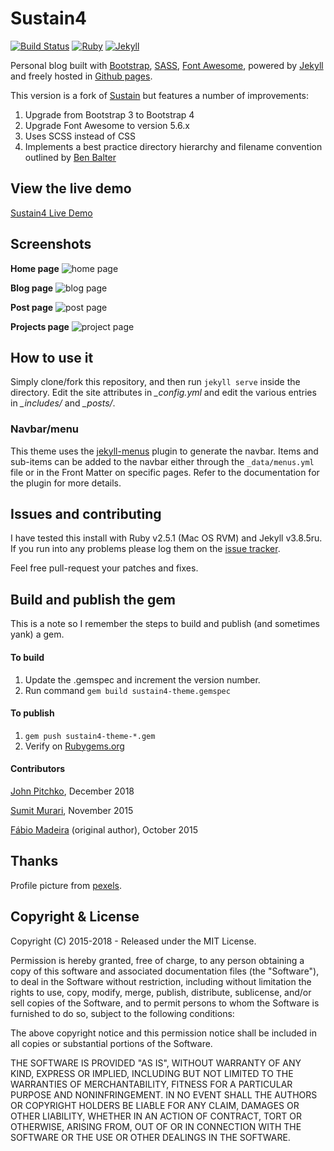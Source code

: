 
# Sustain4

[![Build Status](https://secure.travis-ci.org/jekyller/sustain.png?branch=gh-pages)](http://travis-ci.org/jekyller/sustain)
[![Ruby](https://img.shields.io/badge/ruby-2.4.2-blue.svg?style=flat)](http://travis-ci.org/jekyller/sustain)
[![Jekyll](https://img.shields.io/badge/jekyll-3.6.2-blue.svg?style=flat)](http://travis-ci.org/jekyller/sustain)

Personal blog built with [Bootstrap](http://getbootstrap.com/), [SASS](https://sass-lang.com), [Font Awesome](https://www.fontawesome.com), powered by [Jekyll](http://jekyllrb.com/) and freely hosted in [Github pages](https://pages.github.com/).

This version is a fork of [Sustain](https://github.com/jekyller/sustain) but features a number of improvements:
1. Upgrade from Bootstrap 3 to Bootstrap 4
1. Upgrade Font Awesome to version 5.6.x
2. Uses SCSS instead of CSS
3. Implements a best practice directory hierarchy and filename convention outlined by [Ben Balter](http://ben.balter.com/jekyll-style-guide/)



## View the live demo

[Sustain4 Live Demo](https://johnpitchko.github.io/sustain4)



## Screenshots

**Home page**
![home page](https://raw.githubusercontent.com/johnpitchko/sustain4/gh-pages/assets/images/screen1.png)

**Blog page**
![blog page](https://raw.githubusercontent.com/johnpitchko/sustain4/gh-pages/assets/images/screen2.png)

**Post page**
![post page](https://raw.githubusercontent.com/johnpitchko/sustain4/gh-pages/assets/images/screen3.png)

**Projects page**
![project page](https://raw.githubusercontent.com/johnpitchko/sustain4/gh-pages/assets/images/screen4.png)



## How to use it

Simply clone/fork this repository, and then run `jekyll serve` inside the directory.
Edit the site attributes in *_config.yml* and edit the various entries in *_includes/* and *_posts/*.

### Navbar/menu

This theme uses the [jekyll-menus](https://github.com/forestryio/jekyll-menus/) plugin to generate the navbar. Items and sub-items can be added to the navbar either through the `_data/menus.yml` file or in the Front Matter on specific pages. Refer to the documentation for the plugin for more details.

## Issues and contributing

I have tested this install with Ruby v2.5.1 (Mac OS RVM) and Jekyll v3.8.5ru. If you run into any problems please log them on the [issue tracker](https://github.com/johnpitchko/sustain4/issues).

Feel free pull-request your patches and fixes.

## Build and publish the gem

This is a note so I remember the steps to build and publish (and sometimes yank) a gem.

#### To build

1. Update the .gemspec and increment the version number.
1. Run command `gem build sustain4-theme.gemspec`

#### To publish

1. `gem push sustain4-theme-*.gem`
2. Verify on [Rubygems.org](https://rubygems.org/gems/sustain4-theme)



#### Contributors

[John Pitchko](https://github.com/johnpitchko), December 2018

[Sumit Murari](https://github.com/murarisumit), November 2015

[Fábio Madeira](https://github.com/biomadeira) (original author), October 2015



## Thanks

Profile picture from [pexels](https://www.pexels.com/photo/portrait-black-african-ethnicity-person-9494/).



## Copyright & License

Copyright (C) 2015-2018 - Released under the MIT License.

Permission is hereby granted, free of charge, to any person obtaining a copy of this software and associated documentation files (the "Software"), to deal in the Software without restriction, including without limitation the rights to use, copy, modify, merge, publish, distribute, sublicense, and/or sell copies of the Software, and to permit persons to whom the Software is furnished to do so, subject to the following conditions:

The above copyright notice and this permission notice shall be included in all copies or substantial portions of the Software.

THE SOFTWARE IS PROVIDED "AS IS", WITHOUT WARRANTY OF ANY KIND, EXPRESS OR IMPLIED, INCLUDING BUT NOT LIMITED TO THE WARRANTIES OF MERCHANTABILITY, FITNESS FOR A PARTICULAR PURPOSE AND
NONINFRINGEMENT. IN NO EVENT SHALL THE AUTHORS OR COPYRIGHT HOLDERS BE LIABLE FOR ANY CLAIM, DAMAGES OR OTHER LIABILITY, WHETHER IN AN ACTION OF CONTRACT, TORT OR OTHERWISE, ARISING FROM, OUT OF OR IN CONNECTION WITH THE SOFTWARE OR THE USE OR OTHER DEALINGS IN THE SOFTWARE.
